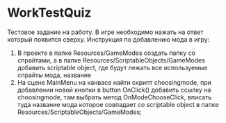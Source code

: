 # WorkTestQuiz
Тестовое задание на работу. В игре необходимо нажать на ответ который появится сверху.
Инструкция по добавлению мода в игру:
1. В проекте в папке Resources/GameModes создать папку со спрайтами, а в папке Resources/ScriptableObjects/GameModes добавить scriptable object, где будут лежать все используемые спрайты мода, название
2. На сцене MainMenu на канвасе найти скрипт choosingmode, при добавлении новой кнопки в button OnClick() добавить ссылку на choosingmode, там выбрать метод OnModeChooseClick, вписать туда название мода которое совпадает со scriptable object в папке Resources/ScriptableObjects/GameModes;
